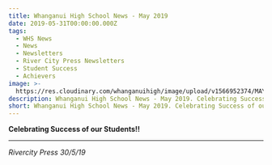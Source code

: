 ```yaml
---
title: Whanganui High School News - May 2019
date: 2019-05-31T00:00:00.000Z
tags:
  - WHS News
  - News
  - Newsletters
  - River City Press Newsletters
  - Student Success
  - Achievers
image: >-
  https://res.cloudinary.com/whanganuihigh/image/upload/v1566952374/MAY_2019_rivercity_press_smaller.jpg
description: Whanganui High School News - May 2019. Celebrating Success of our Students‼️
short: Whanganui High School News - May 2019. Celebrating Success of our Students‼️
---
```

**Celebrating Success of our Students‼️**

****

_Rivercity Press 30/5/19_
